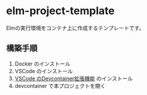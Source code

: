 # elm-project-template

Elmの実行環境をコンテナ上に作成するテンプレートです。

## 構築手順

1. Docker のインストール
2. VSCode のインストール
3. [VSCode のDevcontainer拡張機能](https://marketplace.visualstudio.com/items?itemName=ms-vscode-remote.remote-containers) のインストール
4. devcontainer で本プロジェクトを開く

